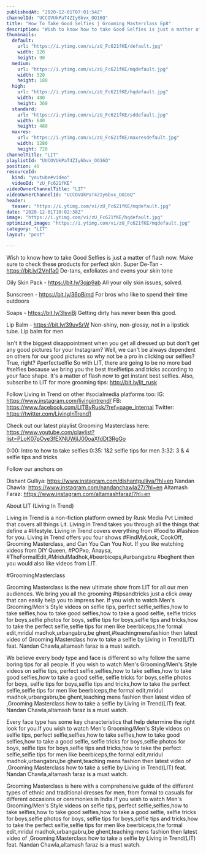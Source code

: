 ```yaml
---
publishedAt: "2020-12-01T07:01:54Z"
channelId: "UCCOVUkPaT4ZIy6bvx_OO16Q"
title: "How To Take Good Selfies | Grooming Masterclass Ep8"
description: "Wish to know how to take Good Selfies is just a matter of flash now. Make sure to check these products for perfect skin.\nSuper De-Tan - https://bit.ly/2VnI1a0\nDe-tans, exfoliates and evens your skin tone\n\nOily Skin Pack - https://bit.ly/3qjp9ab\nAll your oily skin issues, solved. \n\nSunscreen - https://bit.ly/36pBimd\nFor bros who like to spend their time outdoors \n\nSoaps - https://bit.ly/3lsvjBj\nGetting dirty has never been this good. \n\nLip Balm - https://bit.ly/39uvSrW\nNon-shiny, non-glossy, not in a lipstick tube. Lip balm for men\n\n Isn't it the biggest disappointment when you get all dressed up but don't get any good pictures for your Instagram? Well, we can't be always dependent on others for our good pictures so why not be a pro in clicking our selfies? True, right? #perfectselfie\nSo with LIT, there are going to be no more bad #selfies because we bring you the best #selfietips and tricks according to your face shape. It's a matter of flash now to get instant best selfies. Also, subscribe to LIT for more grooming tips: http://bit.ly/lit_rusk\n\nFollow Living in Trend on other #socialmedia platforms too:\nIG: https://www.instagram.com/livingintrend/\nFB: https://www.facebook.com/LITByRusk/?ref=page_internal \nTwitter: https://twitter.com/LivingInTrend1\n\nCheck out our latest playlist Grooming Masterclass here: https://www.youtube.com/playlist?list=PLoK07pOye3fEXNUWjlJ00oaXfdDt3RgGo\n\n0:00: Intro to how to take selfies\n0:35: 1&2 selfie tips for men\n3:32: 3 & 4 selfie tips and tricks\n\nFollow our anchors on\n\nDishant Gulliya: https://www.instagram.com/dishantgulliya/?hl=en\nNandan Chawla: https://www.instagram.com/nandanchawla27/?hl=en\nAltamash Faraz: https://www.instagram.com/altamashfaraz/?hl=en\n\nAbout LIT (Living In Trend)\n\nLiving in Trend is a non-fiction platform owned by Rusk Media Pvt Limited that covers all things Lit. Living in Trend takes you through all the things that define a #lifestyle. Living in Trend covers everything from #food to #fashion for you. Living in Trend offers you four shows #FindMyLook, CookOff, Grooming Masterclass, and Can You Can You Not. If you like watching videos from DIY Queen, #POPxo, Anaysa, #TheFormalEdit,#MridulMadhok,#beerbiceps,#urbangabru #beghent then you would also like videos from LIT. \n\n#GroomingMasterclass\n\nGrooming Masterclass is the new ultimate show from LIT for all our men audiences. We bring you all the grooming #tipsandtricks just a click away that can easily help you to impress her. If you wish to watch Men's Grooming/Men's Style videos on selfie tips, perfect selfie,selfies,how to take selfies,how to take good selfies,how to take a good selfie, selfie tricks for boys,selfie photos for boys, selfie tips for boys,selfie tips and tricks,how to take the perfect selfie,selfie tips for men like beerbiceps,the formal edit,mridul madhok,urbangabru,be ghent,#teachingmensfashion then latest video of Grooming Masterclass how to take a selfie by Living in Trend(LIT) feat. Nandan Chawla,altamash faraz is a must watch.\n\n\nWe believe every body type and face is different so why follow the same boring tips for all people. If you wish to watch Men's Grooming/Men's Style videos on selfie tips, perfect selfie,selfies,how to take selfies,how to take good selfies,how to take a good selfie, selfie tricks for boys,selfie photos for boys, selfie tips for boys,selfie tips and tricks,how to take the perfect selfie,selfie tips for men like beerbiceps,the formal edit,mridul madhok,urbangabru,be ghent,teaching mens fashion then latest video of ,Grooming Masterclass how to take a selfie by Living in Trend(LIT) feat. Nandan Chawla,altamash faraz is a must watch.\n\n\nEvery face type has some key characteristics that help determine the right look for you.If you wish to watch Men's Grooming/Men's Style videos on selfie tips, perfect selfie,selfies,how to take selfies,how to take good selfies,how to take a good selfie, selfie tricks for boys,selfie photos for boys, selfie tips for boys,selfie tips and tricks,how to take the perfect selfie,selfie tips for men like beerbiceps,the formal edit,mridul madhok,urbangabru,be ghent,teaching mens fashion then latest video of ,Grooming Masterclass how to take a selfie by Living in Trend(LIT) feat. Nandan Chawla,altamash faraz is a must watch.\n\n\nGrooming Masterclass is here with a comprehensive guide of the different types of ethnic and traditional dresses for men, from formal to casuals for different occasions or ceremonies in India.If you wish to watch Men's Grooming/Men's Style videos on selfie tips, perfect selfie,selfies,how to take selfies,how to take good selfies,how to take a good selfie, selfie tricks for boys,selfie photos for boys, selfie tips for boys,selfie tips and tricks,how to take the perfect selfie,selfie tips for men like beerbiceps,the formal edit,mridul madhok,urbangabru,be ghent,teaching mens fashion then latest video of ,Grooming Masterclass how to take a selfie by Living in Trend(LIT) feat. Nandan Chawla,altamash faraz is a must watch."
thumbnails:
  default:
    url: "https://i.ytimg.com/vi/zU_Fc621fKE/default.jpg"
    width: 120
    height: 90
  medium:
    url: "https://i.ytimg.com/vi/zU_Fc621fKE/mqdefault.jpg"
    width: 320
    height: 180
  high:
    url: "https://i.ytimg.com/vi/zU_Fc621fKE/hqdefault.jpg"
    width: 480
    height: 360
  standard:
    url: "https://i.ytimg.com/vi/zU_Fc621fKE/sddefault.jpg"
    width: 640
    height: 480
  maxres:
    url: "https://i.ytimg.com/vi/zU_Fc621fKE/maxresdefault.jpg"
    width: 1280
    height: 720
channelTitle: "LIT"
playlistId: "UUCOVUkPaT4ZIy6bvx_OO16Q"
position: 48
resourceId:
  kind: "youtube#video"
  videoId: "zU_Fc621fKE"
videoOwnerChannelTitle: "LIT"
videoOwnerChannelId: "UCCOVUkPaT4ZIy6bvx_OO16Q"
header:
  teaser: "https://i.ytimg.com/vi/zU_Fc621fKE/mqdefault.jpg"
date: "2020-12-01T10:02:38Z"
image: "https://i.ytimg.com/vi/zU_Fc621fKE/hqdefault.jpg"
optimized_image: "https://i.ytimg.com/vi/zU_Fc621fKE/mqdefault.jpg"
category: "LIT"
layout: "post"

---
```

Wish to know how to take Good Selfies is just a matter of flash now. Make sure to check these products for perfect skin.
Super De-Tan - https://bit.ly/2VnI1a0
De-tans, exfoliates and evens your skin tone

Oily Skin Pack - https://bit.ly/3qjp9ab
All your oily skin issues, solved. 

Sunscreen - https://bit.ly/36pBimd
For bros who like to spend their time outdoors 

Soaps - https://bit.ly/3lsvjBj
Getting dirty has never been this good. 

Lip Balm - https://bit.ly/39uvSrW
Non-shiny, non-glossy, not in a lipstick tube. Lip balm for men

 Isn't it the biggest disappointment when you get all dressed up but don't get any good pictures for your Instagram? Well, we can't be always dependent on others for our good pictures so why not be a pro in clicking our selfies? True, right? #perfectselfie
So with LIT, there are going to be no more bad #selfies because we bring you the best #selfietips and tricks according to your face shape. It's a matter of flash now to get instant best selfies. Also, subscribe to LIT for more grooming tips: http://bit.ly/lit_rusk

Follow Living in Trend on other #socialmedia platforms too:
IG: https://www.instagram.com/livingintrend/
FB: https://www.facebook.com/LITByRusk/?ref=page_internal 
Twitter: https://twitter.com/LivingInTrend1

Check out our latest playlist Grooming Masterclass here: https://www.youtube.com/playlist?list=PLoK07pOye3fEXNUWjlJ00oaXfdDt3RgGo

0:00: Intro to how to take selfies
0:35: 1&2 selfie tips for men
3:32: 3 & 4 selfie tips and tricks

Follow our anchors on

Dishant Gulliya: https://www.instagram.com/dishantgulliya/?hl=en
Nandan Chawla: https://www.instagram.com/nandanchawla27/?hl=en
Altamash Faraz: https://www.instagram.com/altamashfaraz/?hl=en

About LIT (Living In Trend)

Living in Trend is a non-fiction platform owned by Rusk Media Pvt Limited that covers all things Lit. Living in Trend takes you through all the things that define a #lifestyle. Living in Trend covers everything from #food to #fashion for you. Living in Trend offers you four shows #FindMyLook, CookOff, Grooming Masterclass, and Can You Can You Not. If you like watching videos from DIY Queen, #POPxo, Anaysa, #TheFormalEdit,#MridulMadhok,#beerbiceps,#urbangabru #beghent then you would also like videos from LIT. 

#GroomingMasterclass

Grooming Masterclass is the new ultimate show from LIT for all our men audiences. We bring you all the grooming #tipsandtricks just a click away that can easily help you to impress her. If you wish to watch Men's Grooming/Men's Style videos on selfie tips, perfect selfie,selfies,how to take selfies,how to take good selfies,how to take a good selfie, selfie tricks for boys,selfie photos for boys, selfie tips for boys,selfie tips and tricks,how to take the perfect selfie,selfie tips for men like beerbiceps,the formal edit,mridul madhok,urbangabru,be ghent,#teachingmensfashion then latest video of Grooming Masterclass how to take a selfie by Living in Trend(LIT) feat. Nandan Chawla,altamash faraz is a must watch.


We believe every body type and face is different so why follow the same boring tips for all people. If you wish to watch Men's Grooming/Men's Style videos on selfie tips, perfect selfie,selfies,how to take selfies,how to take good selfies,how to take a good selfie, selfie tricks for boys,selfie photos for boys, selfie tips for boys,selfie tips and tricks,how to take the perfect selfie,selfie tips for men like beerbiceps,the formal edit,mridul madhok,urbangabru,be ghent,teaching mens fashion then latest video of ,Grooming Masterclass how to take a selfie by Living in Trend(LIT) feat. Nandan Chawla,altamash faraz is a must watch.


Every face type has some key characteristics that help determine the right look for you.If you wish to watch Men's Grooming/Men's Style videos on selfie tips, perfect selfie,selfies,how to take selfies,how to take good selfies,how to take a good selfie, selfie tricks for boys,selfie photos for boys, selfie tips for boys,selfie tips and tricks,how to take the perfect selfie,selfie tips for men like beerbiceps,the formal edit,mridul madhok,urbangabru,be ghent,teaching mens fashion then latest video of ,Grooming Masterclass how to take a selfie by Living in Trend(LIT) feat. Nandan Chawla,altamash faraz is a must watch.


Grooming Masterclass is here with a comprehensive guide of the different types of ethnic and traditional dresses for men, from formal to casuals for different occasions or ceremonies in India.If you wish to watch Men's Grooming/Men's Style videos on selfie tips, perfect selfie,selfies,how to take selfies,how to take good selfies,how to take a good selfie, selfie tricks for boys,selfie photos for boys, selfie tips for boys,selfie tips and tricks,how to take the perfect selfie,selfie tips for men like beerbiceps,the formal edit,mridul madhok,urbangabru,be ghent,teaching mens fashion then latest video of ,Grooming Masterclass how to take a selfie by Living in Trend(LIT) feat. Nandan Chawla,altamash faraz is a must watch.